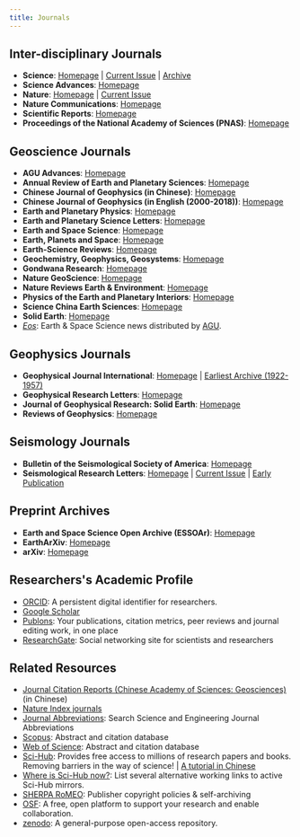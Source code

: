 ```yaml
---
title: Journals
---
```


## Inter-disciplinary Journals

- **Science**:
    [Homepage](http://science.sciencemag.org/) |
    [Current Issue](https://science.sciencemag.org/content/current) |
    [Archive](https://science.sciencemag.org/content/by/year)
- **Science Advances**:
    [Homepage](http://advances.sciencemag.org/)
- **Nature**:
    [Homepage](https://www.nature.com/nature/) |
    [Current Issue](https://www.nature.com/nature/current-issue)
- **Nature Communications**:
    [Homepage](https://www.nature.com/ncomms/)
- **Scientific Reports**:
    [Homepage](https://www.nature.com/srep/)
- **Proceedings of the National Academy of Sciences (PNAS)**:
    [Homepage](https://www.pnas.org)

## Geoscience Journals

- **AGU Advances**:
    [Homepage](https://agupubs.onlinelibrary.wiley.com/journal/2576604x)
- **Annual Review of Earth and Planetary Sciences**:
    [Homepage](http://www.annualreviews.org/journal/earth)
- **Chinese Journal of Geophysics (in Chinese)**:
    [Homepage](http://www.geophy.cn/CN/volumn/home.shtml)
- **Chinese Journal of Geophysics (in English (2000-2018))**:
    [Homepage](https://agupubs.onlinelibrary.wiley.com/journal/23260440)
- **Earth and Planetary Physics**:
    [Homepage](http://www.eppcgs.org)
- **Earth and Planetary Science Letters**:
    [Homepage](https://www.sciencedirect.com/journal/earth-and-planetary-science-letters)
- **Earth and Space Science**:
    [Homepage](https://agupubs.onlinelibrary.wiley.com/journal/23335084)
- **Earth, Planets and Space**:
    [Homepage](https://link.springer.com/journal/40623)
- **Earth-Science Reviews**:
    [Homepage](https://www.sciencedirect.com/journal/earth-science-reviews)
- **Geochemistry, Geophysics, Geosystems**:
    [Homepage](http://agupubs.onlinelibrary.wiley.com/hub/journal/10.1002/(ISSN)1525-2027/)
- **Gondwana Research**:
    [Homepage](http://www.sciencedirect.com/science/journal/1342937X)
- **Nature GeoScience**:
    [Homepage](http://www.nature.com/ngeo/index.html)
- **Nature Reviews Earth & Environment**:
	[Homepage](https://www.nature.com/natrevearthenviron)
- **Physics of the Earth and Planetary Interiors**:
    [Homepage](http://www.sciencedirect.com/science/journal/00319201/)
- **Science China Earth Sciences**:
    [Homepage](https://www.springer.com/journal/11430)
- **Solid Earth**:
    [Homepage](https://www.solid-earth.net/index.html)
- [*Eos*](https://eos.org): Earth & Space Science news distributed by [AGU](https://agupubs.onlinelibrary.wiley.com).

## Geophysics Journals

- **Geophysical Journal International**:
    [Homepage](http://academic.oup.com/gji) |
    [Earliest Archive (1922-1957)](https://academic.oup.com/gsmnras)
- **Geophysical Research Letters**:
    [Homepage](https://agupubs.onlinelibrary.wiley.com/journal/19448007)
- **Journal of Geophysical Research: Solid Earth**:
    [Homepage](http://agupubs.onlinelibrary.wiley.com/hub/jgr/journal/10.1002/(ISSN)2169-9356/)
- **Reviews of Geophysics**:
    [Homepage](http://agupubs.onlinelibrary.wiley.com/hub/journal/10.1002/(ISSN)1944-9208/)

## Seismology Journals

- **Bulletin of the Seismological Society of America**:
    [Homepage](http://bssa.geoscienceworld.org/)
- **Seismological Research Letters**:
    [Homepage](https://pubs.geoscienceworld.org/srl) |
    [Current Issue](https://pubs.geoscienceworld.org/srl/issue) |
    [Early Publication](https://pubs.geoscienceworld.org/srl/early-publication)

## Preprint Archives

- **Earth and Space Science Open Archive (ESSOAr)**:
    [Homepage](https://www.essoar.org/)
- **EarthArXiv**:
    [Homepage](https://eartharxiv.org/)
- **arXiv**:
    [Homepage](https://arxiv.org/)

## Researchers's Academic Profile

- [ORCID](https://orcid.org/): A persistent digital identifier for researchers.
- [Google Scholar](https://scholar.google.com/)
- [Publons](https://publons.com/): Your publications, citation metrics, peer reviews and journal editing work, in one place
- [ResearchGate](https://www.researchgate.net): Social networking site for scientists and researchers

## Related Resources

- [Journal Citation Reports (Chinese Academy of Sciences: Geosciences)](http://www.gaokeyan.com/journal/index.php?t=subject&sid=8&p=1&jcr=0) (in Chinese)
- [Nature Index journals](https://www.natureindex.com/faq#journals)
- [Journal Abbreviations](https://woodward.library.ubc.ca/research-help/journal-abbreviations/): Search Science and Engineering Journal Abbreviations
- [Scopus](https://www.scopus.com/): Abstract and citation database
- [Web of Science](https://www.webofknowledge.com): Abstract and citation database
- [Sci-Hub](http://sci-hub.tw/): Provides free access to millions of research papers and books. Removing barriers in the way of science! | [A tutorial in Chinese](https://gmt-china.org/blog/sci-hub/)
- [Where is Sci-Hub now?](https://whereisscihub.now.sh/): List several alternative working links to active Sci-Hub mirrors.
- [SHERPA RoMEO](http://www.sherpa.ac.uk/romeo/index.php): Publisher copyright policies & self-archiving
- [OSF](https://osf.io/): A free, open platform to support your research and enable collaboration.
- [zenodo](https://zenodo.org/): A general-purpose open-access repository.

